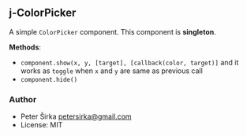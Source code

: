 ## j-ColorPicker

A simple `ColorPicker` component. This component is __singleton__.

__Methods__:
- `component.show(x, y, [target], [callback(color, target)]` and it works as `toggle` when `x` and `y` are same as previous call
- `component.hide()`

### Author

- Peter Širka <petersirka@gmail.com>
- License: MIT